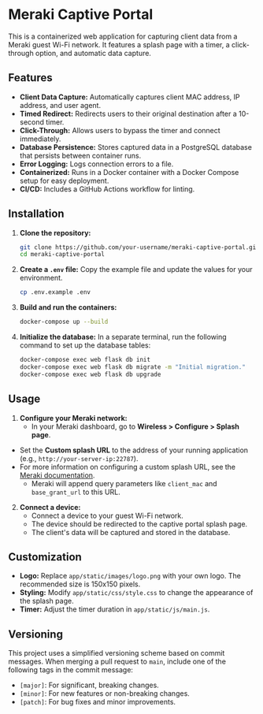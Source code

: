 # Meraki Captive Portal

This is a containerized web application for capturing client data from a Meraki guest Wi-Fi network. It features a splash page with a timer, a click-through option, and automatic data capture.

## Features

-   **Client Data Capture:** Automatically captures client MAC address, IP address, and user agent.
-   **Timed Redirect:** Redirects users to their original destination after a 10-second timer.
-   **Click-Through:** Allows users to bypass the timer and connect immediately.
-   **Database Persistence:** Stores captured data in a PostgreSQL database that persists between container runs.
-   **Error Logging:** Logs connection errors to a file.
-   **Containerized:** Runs in a Docker container with a Docker Compose setup for easy deployment.
-   **CI/CD:** Includes a GitHub Actions workflow for linting.

## Installation

1.  **Clone the repository:**
    ```bash
    git clone https://github.com/your-username/meraki-captive-portal.git
    cd meraki-captive-portal
    ```
2.  **Create a `.env` file:**
    Copy the example file and update the values for your environment.
    ```bash
    cp .env.example .env
    ```
3.  **Build and run the containers:**
    ```bash
    docker-compose up --build
    ```
4.  **Initialize the database:**
    In a separate terminal, run the following command to set up the database tables:
    ```bash
    docker-compose exec web flask db init
    docker-compose exec web flask db migrate -m "Initial migration."
    docker-compose exec web flask db upgrade
    ```

## Usage

1.  **Configure your Meraki network:**
    -   In your Meraki dashboard, go to **Wireless > Configure > Splash page**.
-   Set the **Custom splash URL** to the address of your running application (e.g., `http://your-server-ip:22787`).
-   For more information on configuring a custom splash URL, see the [Meraki documentation](https://documentation.meraki.com/MR/Splash_Page/Configuring_a_Custom-Hosted_Splash_Page).
    -   Meraki will append query parameters like `client_mac` and `base_grant_url` to this URL.
2.  **Connect a device:**
    -   Connect a device to your guest Wi-Fi network.
    -   The device should be redirected to the captive portal splash page.
    -   The client's data will be captured and stored in the database.

## Customization

-   **Logo:** Replace `app/static/images/logo.png` with your own logo. The recommended size is 150x150 pixels.
-   **Styling:** Modify `app/static/css/style.css` to change the appearance of the splash page.
-   **Timer:** Adjust the timer duration in `app/static/js/main.js`.

## Versioning

This project uses a simplified versioning scheme based on commit messages. When merging a pull request to `main`, include one of the following tags in the commit message:

-   `[major]`: For significant, breaking changes.
-   `[minor]`: For new features or non-breaking changes.
-   `[patch]`: For bug fixes and minor improvements.
